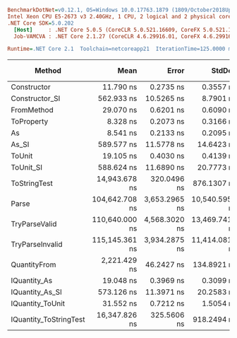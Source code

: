 ``` ini

BenchmarkDotNet=v0.12.1, OS=Windows 10.0.17763.1879 (1809/October2018Update/Redstone5)
Intel Xeon CPU E5-2673 v3 2.40GHz, 1 CPU, 2 logical and 2 physical cores
.NET Core SDK=5.0.202
  [Host]     : .NET Core 5.0.5 (CoreCLR 5.0.521.16609, CoreFX 5.0.521.16609), X64 RyuJIT
  Job-VAMCVA : .NET Core 2.1.27 (CoreCLR 4.6.29916.01, CoreFX 4.6.29916.03), X64 RyuJIT

Runtime=.NET Core 2.1  Toolchain=netcoreapp21  IterationTime=125.0000 ms  

```
|                 Method |           Mean |         Error |         StdDev |         Median |  Gen 0 | Gen 1 | Gen 2 | Allocated |
|----------------------- |---------------:|--------------:|---------------:|---------------:|-------:|------:|------:|----------:|
|            Constructor |      11.790 ns |     0.2735 ns |      0.3557 ns |      11.743 ns |      - |     - |     - |         - |
|         Constructor_SI |     562.933 ns |    10.5265 ns |      8.7901 ns |     563.396 ns | 0.0226 |     - |     - |     192 B |
|             FromMethod |      29.070 ns |     0.6201 ns |      0.6090 ns |      28.959 ns |      - |     - |     - |         - |
|             ToProperty |       8.328 ns |     0.2073 ns |      0.3166 ns |       8.262 ns |      - |     - |     - |         - |
|                     As |       8.541 ns |     0.2133 ns |      0.2095 ns |       8.531 ns |      - |     - |     - |         - |
|                  As_SI |     589.577 ns |    11.5778 ns |     14.6423 ns |     590.432 ns | 0.0228 |     - |     - |     192 B |
|                 ToUnit |      19.105 ns |     0.4030 ns |      0.4139 ns |      19.202 ns |      - |     - |     - |         - |
|              ToUnit_SI |     588.624 ns |    11.6890 ns |     20.7773 ns |     585.087 ns | 0.0230 |     - |     - |     192 B |
|           ToStringTest |  14,943.678 ns |   320.0496 ns |    876.1307 ns |  14,800.000 ns |      - |     - |     - |     952 B |
|                  Parse | 104,642.708 ns | 3,653.2965 ns | 10,540.5957 ns | 100,900.000 ns |      - |     - |     - |   44816 B |
|          TryParseValid | 110,640.000 ns | 4,568.3020 ns | 13,469.7416 ns | 110,200.000 ns |      - |     - |     - |   44792 B |
|        TryParseInvalid | 115,145.361 ns | 3,934.2875 ns | 11,414.0814 ns | 114,500.000 ns |      - |     - |     - |   44392 B |
|           QuantityFrom |   2,221.429 ns |    46.2427 ns |    134.8921 ns |   2,200.000 ns |      - |     - |     - |      56 B |
|           IQuantity_As |      19.048 ns |     0.3969 ns |      0.3099 ns |      19.061 ns | 0.0034 |     - |     - |      24 B |
|        IQuantity_As_SI |     573.126 ns |    11.3971 ns |     20.2583 ns |     572.074 ns | 0.0220 |     - |     - |     192 B |
|       IQuantity_ToUnit |      31.552 ns |     0.7212 ns |      1.5054 ns |      31.332 ns | 0.0084 |     - |     - |      56 B |
| IQuantity_ToStringTest |  16,347.826 ns |   325.5606 ns |    918.2494 ns |  16,200.000 ns |      - |     - |     - |     952 B |
